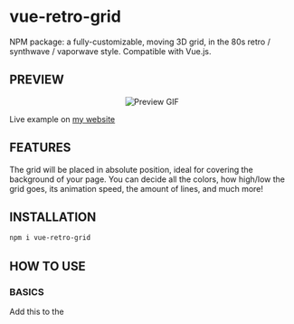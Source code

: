 # vue-retro-grid
NPM package: a fully-customizable, moving 3D grid, in the 80s retro / synthwave / vaporwave style.
Compatible with Vue.js.

## PREVIEW

<div align="center">
	<img src="https://github.com/IlanAzoulay/vue-retro-grid/tree/master/preview/retro_preview.gif" alt="Preview GIF">
</div>

Live example on [my website](https://ilan-azoulay.com/)

## FEATURES

The grid will be placed in absolute position, ideal for covering the background of your page.
You can decide all the colors, how high/low the grid goes, its animation speed, the amount of lines, and much more!

## INSTALLATION

```bash
npm i vue-retro-grid
```

## HOW TO USE

### BASICS

Add this to the *<script>* part of your Vue file

```js
import VueRetroGrid from 'vue-retro-grid';

export default {
  components: {
    VueRetroGrid
  }
}
```

And this in the HTML part:

```html
    <vue-retro-grid/>
```

We will discuss the input props for customization just below. All of them are optional.

### CUSTOMIZE WITH INPUT PROPERTIES / PROPS

Here is the full list of props you can customize:

#### --- Animation props

##### 1. updateInterval

Type: `Number`\
Unit: `Milliseconds`\
Default: `20`\
Refresh rate of the animation

##### 2. framesPerLoop

Type: `Number`\
Unit: `Milliseconds`\
Default: `8`\
Loop animation every *framesPerLoop* refreshes of the animation

#### --- Geometry props - Horizontal lines

##### 3. startHeight

Type: `Number`\
Unit: `%`\
Default: `50`\
Y coordinate of the perspective endpoint of the grid

##### 4. amountHorizontals

Type: `Number`\
Default: `15`\
Amount of horizontal lines making up the grid (looped)

##### 5. horizontalFactorInput

Type: `Number`\
Default: `1.6`\
Increase factor in gaps between horizontal lines. Changing this prop changes the perceived perspective of the fake 3D effect.
**Warning: cannot be below 1**

#### --- Geometry props - Vertical lines

##### 6. amountVerticals

Type: `Number`\
Default: `6`\
Amount of vertical lines

##### 7. verticalAngleFactorInput

Type: `Number`\
Default: `1.6`\
Increase factor in Angle gaps between vertical lines. Changing this prop changes the perceived perspective of the fake 3D effect.
**Warning: cannot be below 1**

##### 8. offsetVerticalLinesY

Type: `Number`\
Unit: `%`\
Default: `0.4`\
Making vertical lines slightly lower or higher than startHeight to fit better visually. If your vertical lines do not connectly perfectly with the higher horizontal line, you can increase or decrease this prop to adjust their Y coordinate.

##### 9. offsetVerticalLinesX

Type: `Number`\
Unit: `%`\
Default: `0`\
Offset to make the vertical lines go more to the right or left, for some reason.

#### --- Stylistic props

##### 10. blurredPerspective

Type: `Boolean`\
Default: `false`\
Adding a depth of field blur effect. Can improve the visuals greatly to switch on this prop.

##### 11. gridColor

Type: `String`\
Default: `'blueviolet'`\
Color of the grid lines

##### 12. backgroundColor

Type: `String`\
Default: `'#24162F'`\
Color of the background screen (and foreground blur if turned on)

### Example

Overall, if you want to specify all props, this would be the result when calling the component:

```html
<vue-retro-grid 
    :update-interval="20"
    :frames-per-loop="8"
    :start-height="50"
    :amount-horizontals="15"
    :horizontal-factor-input="1.6"
    :amount-verticals="6"
    :vertical-angle-factor-input="1.6"
    :offset-vertical-lines-y="0.4"
    :offset-vertical-lines-x="1"
    :blurred-perspective="true"
    :grid-color="'blueviolet'"
    :background-color="'#24162F'"
	/>
```

## LICENSE

Copyright 2023 Ilan Azoulay

Permission is hereby granted, free of charge, to any person obtaining a copy of this software and associated documentation files (the "Software"), 
to deal in the Software without restriction, including without limitation the rights to use, copy, modify, merge, publish, distribute, sublicense, 
and/or sell copies of the Software, and to permit persons to whom the Software is furnished to do so, subject to the following conditions:

The above copyright notice and this permission notice shall be included in all copies or substantial portions of the Software.

THE SOFTWARE IS PROVIDED "AS IS", WITHOUT WARRANTY OF ANY KIND, EXPRESS OR IMPLIED, INCLUDING BUT NOT LIMITED TO THE WARRANTIES OF MERCHANTABILITY, 
FITNESS FOR A PARTICULAR PURPOSE AND NONINFRINGEMENT. IN NO EVENT SHALL THE AUTHORS OR COPYRIGHT HOLDERS BE LIABLE FOR ANY CLAIM, DAMAGES OR OTHER LIABILITY, 
WHETHER IN AN ACTION OF CONTRACT, TORT OR OTHERWISE, ARISING FROM, OUT OF OR IN CONNECTION WITH THE SOFTWARE OR THE USE OR OTHER DEALINGS IN THE SOFTWARE.
